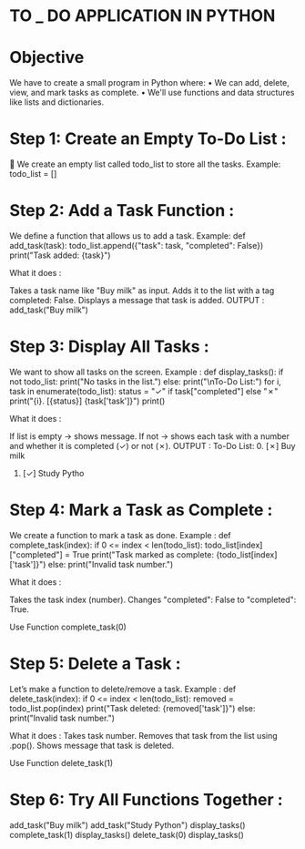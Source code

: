 # TO _ DO APPLICATION IN PYTHON

# Objective

We have to create a small program in Python where:
•	We can add, delete, view, and mark tasks as complete.
•	We'll use functions and data structures like lists and dictionaries.

# Step 1: Create an Empty To-Do List :

	 We create an empty list called todo_list to store all the tasks.
 Example: 	todo_list = []
# Step 2: Add a Task Function :
 We define a function that allows us to add a task.
Example:  def add_task(task):
  		  todo_list.append({"task": task, "completed": False})
    		  print("Task added: {task}")
        
What it does :

Takes a task name like "Buy milk" as input.
Adds it to the list with a tag completed: False.
Displays a message that task is added.
OUTPUT : 	add_task("Buy milk")

# Step 3: Display All Tasks :

We want to show all tasks on the screen.
Example : 
def display_tasks():
if not todo_list:
print("No tasks in the list.")
else:
print("\nTo-Do List:")
for i, task in enumerate(todo_list):
status = "✓" if task["completed"] else "✗"
print("{i}. [{status}] {task['task']}")
print()

What it does :

If list is empty → shows message.
If not → shows each task with a number and whether it is completed (✓) or not (✗).
OUTPUT : 
To-Do List:
0. [✗] Buy milk
1. [✓] Study Pytho

# Step 4: Mark a Task as Complete :
We create a function to mark a task as done.
Example :
def complete_task(index):
if 0 <= index < len(todo_list):
todo_list[index]["completed"] = True
print("Task marked as complete: {todo_list[index]['task']}")
else:
print("Invalid task number.")

What it does :

Takes the task index (number).
Changes "completed": False to "completed": True.

Use Function
complete_task(0)

# Step 5: Delete a Task :

Let’s make a function to delete/remove a task.
Example :
def delete_task(index):
if 0 <= index < len(todo_list):
removed = todo_list.pop(index)
print("Task deleted: {removed['task']}")
else:
print("Invalid task number.")

What it does :
Takes task number.
Removes that task from the list using .pop().
Shows message that task is deleted.

Use Function
delete_task(1)



# Step 6: Try All Functions Together :

add_task("Buy milk")
add_task("Study Python")
display_tasks()
complete_task(1)
display_tasks()
delete_task(0)
display_tasks()
